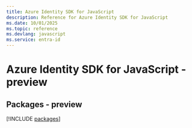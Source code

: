 ```yaml
---
title: Azure Identity SDK for JavaScript
description: Reference for Azure Identity SDK for JavaScript
ms.date: 10/01/2025
ms.topic: reference
ms.devlang: javascript
ms.service: entra-id
---
```

# Azure Identity SDK for JavaScript - preview
## Packages - preview
[!INCLUDE [packages](identity-index.md)]